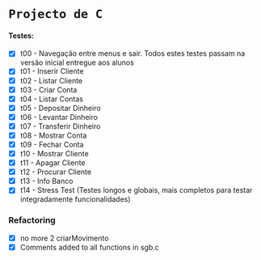 # **`Projecto de C`**


#### Testes:

* [x] t00 - Navegação entre menus e sair. Todos estes testes passam na versão inicial entregue aos alunos
* [x] t01 - Inserir Cliente 
* [x] t02 - Listar Cliente
* [x] t03 - Criar Conta
* [x] t04 - Listar Contas
* [x] t05 - Depositar Dinheiro
* [x] t06 - Levantar Dinheiro
* [x] t07 - Transferir Dinheiro
* [x] t08 - Mostrar Conta
* [x] t09 - Fechar Conta
* [x] t10 - Mostrar Cliente
* [x] t11 - Apagar Cliente
* [x] t12 - Procurar Cliente
* [x] t13 - Info Banco
* [x] t14 - Stress Test (Testes longos e globais, mais completos para testar integradamente funcionalidades)

### Refactoring
* [x] no more 2 criarMovimento
* [x] Comments added to all functions in sgb.c

